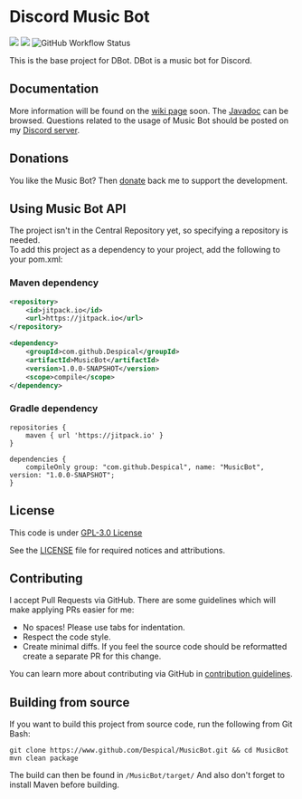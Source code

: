 # Discord Music Bot
[![](https://jitpack.io/v/Despical/MusicBot.svg)](https://jitpack.io/#Despical/MusicBot)
[![](https://img.shields.io/badge/Javadocs-latest-lime.svg)](https://javadoc.jitpack.io/com/github/Despical/MusicBot/latest/javadoc/index.html)
![GitHub Workflow Status](https://img.shields.io/github/workflow/status/Despical/MusicBot/MusicBot%20Build)

This is the base project for DBot. DBot is a music bot for Discord.

## Documentation
More information will be found on the [wiki page](https://github.com/Despical/MusicBot/wiki) soon. The [Javadoc](https://javadoc.jitpack.io/com/github/Despical/MusicBot/latest/javadoc/index.html) can be browsed. Questions
related to the usage of Music Bot should be posted on my [Discord server](https://discord.com/invite/Vhyy4HA).

## Donations
You like the Music Bot? Then [donate](https://www.patreon.com/despical) back me to support the development.

## Using Music Bot API
The project isn't in the Central Repository yet, so specifying a repository is needed.<br>
To add this project as a dependency to your project, add the following to your pom.xml:

### Maven dependency

```xml
<repository>
    <id>jitpack.io</id>
    <url>https://jitpack.io</url>
</repository>
```
```xml
<dependency>
    <groupId>com.github.Despical</groupId>
    <artifactId>MusicBot</artifactId>
    <version>1.0.0-SNAPSHOT</version>
    <scope>compile</scope>
</dependency>
```

### Gradle dependency
```
repositories {
    maven { url 'https://jitpack.io' }
}
```
```
dependencies {
    compileOnly group: "com.github.Despical", name: "MusicBot", version: "1.0.0-SNAPSHOT";
}
```

## License
This code is under [GPL-3.0 License](http://www.gnu.org/licenses/gpl-3.0.html)

See the [LICENSE](https://github.com/Despical/MusicBot/blob/master/LICENSE) file for required notices and attributions.

## Contributing

I accept Pull Requests via GitHub. There are some guidelines which will make applying PRs easier for me:
+ No spaces! Please use tabs for indentation.
+ Respect the code style.
+ Create minimal diffs. If you feel the source code should be reformatted create a separate PR for this change.

You can learn more about contributing via GitHub in [contribution guidelines](https://github.com/Despical/MusicBot/blob/master/CONTRIBUTING.md).

## Building from source
If you want to build this project from source code, run the following from Git Bash:
```
git clone https://www.github.com/Despical/MusicBot.git && cd MusicBot
mvn clean package
```
The build can then be found in ``/MusicBot/target/``
And also don't forget to install Maven before building.
